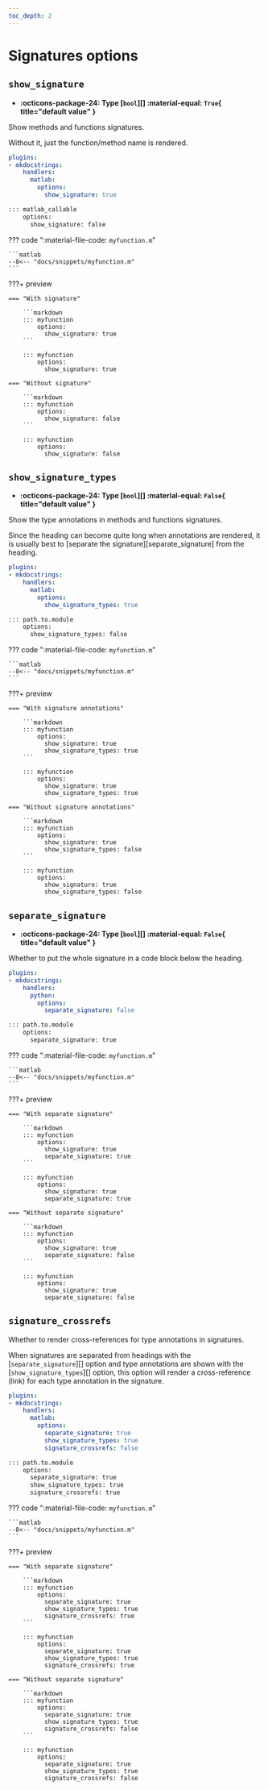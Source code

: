 ```yaml
---
toc_depth: 2
---
```


# Signatures options

## `show_signature`

- **:octicons-package-24: Type [`bool`][] :material-equal: `True`{ title="default value" }**
<!-- - **:octicons-project-template-24: Template :material-null:** (N/A) -->

Show methods and functions signatures.

Without it, just the function/method name is rendered.

```yaml title="in mkdocs.yml (global configuration)"
plugins:
- mkdocstrings:
    handlers:
      matlab:
        options:
          show_signature: true
```

```md title="or in docs/some_page.md (local configuration)"
::: matlab_callable
    options:
      show_signature: false
```

??? code ":material-file-code: `myfunction.m`"

    ```matlab
    --8<-- "docs/snippets/myfunction.m"
    ```

???+ preview

    === "With signature"

        ```markdown
        ::: myfunction
            options:
              show_signature: true
        ```

        ::: myfunction
            options:
              show_signature: true

    === "Without signature"

        ```markdown
        ::: myfunction
            options:
              show_signature: false
        ```

        ::: myfunction
            options:
              show_signature: false

## `show_signature_types`

- **:octicons-package-24: Type [`bool`][] :material-equal: `False`{ title="default value" }**
<!-- - **:octicons-project-template-24: Template :material-null:** (N/A) -->

Show the type annotations in methods and functions signatures.

Since the heading can become quite long when annotations are rendered, it is usually best to [separate the signature][separate_signature] from the heading.

```yaml title="in mkdocs.yml (global configuration)"
plugins:
- mkdocstrings:
    handlers:
      matlab:
        options:
          show_signature_types: true
```

```md title="or in docs/some_page.md (local configuration)"
::: path.to.module
    options:
      show_signature_types: false
```

??? code ":material-file-code: `myfunction.m`"

    ```matlab
    --8<-- "docs/snippets/myfunction.m"
    ```

???+ preview

    === "With signature annotations"

        ```markdown
        ::: myfunction
            options:
              show_signature: true
              show_signature_types: true
        ```

        ::: myfunction
            options:
              show_signature: true
              show_signature_types: true

    === "Without signature annotations"

        ```markdown
        ::: myfunction
            options:
              show_signature: true
              show_signature_types: false
        ```

        ::: myfunction
            options:
              show_signature: true
              show_signature_types: false


## `separate_signature`

- **:octicons-package-24: Type [`bool`][] :material-equal: `False`{ title="default value" }**
<!-- - **:octicons-project-template-24: Template :material-null:** (N/A) -->

Whether to put the whole signature in a code block below the heading.

```yaml title="in mkdocs.yml (global configuration)"
plugins:
- mkdocstrings:
    handlers:
      python:
        options:
          separate_signature: false
```

```md title="or in docs/some_page.md (local configuration)"
::: path.to.module
    options:
      separate_signature: true
```

??? code ":material-file-code: `myfunction.m`"

    ```matlab
    --8<-- "docs/snippets/myfunction.m"
    ```

???+ preview

    === "With separate signature"

        ```markdown
        ::: myfunction
            options:
              show_signature: true
              separate_signature: true
        ```

        ::: myfunction
            options:
              show_signature: true
              separate_signature: true

    === "Without separate signature"

        ```markdown
        ::: myfunction
            options:
              show_signature: true
              separate_signature: false
        ```

        ::: myfunction
            options:
              show_signature: true
              separate_signature: false

## `signature_crossrefs`

Whether to render cross-references for type annotations in signatures.

When signatures are separated from headings with the [`separate_signature`][] option and type annotations are shown with the [`show_signature_types`][] option, this option will render a cross-reference (link) for each type annotation in the signature.

```yaml title="in mkdocs.yml (global configuration)"
plugins:
- mkdocstrings:
    handlers:
      matlab:
        options:
          separate_signature: true
          show_signature_types: true
          signature_crossrefs: false
```

```md title="or in docs/some_page.md (local configuration)"
::: path.to.module
    options:
      separate_signature: true
      show_signature_types: true
      signature_crossrefs: true
```

??? code ":material-file-code: `myfunction.m`"

    ```matlab
    --8<-- "docs/snippets/myfunction.m"
    ```

???+ preview

    === "With separate signature"

        ```markdown
        ::: myfunction
            options:
              separate_signature: true
              show_signature_types: true
              signature_crossrefs: true
        ```

        ::: myfunction
            options:
              separate_signature: true
              show_signature_types: true
              signature_crossrefs: true

    === "Without separate signature"

        ```markdown
        ::: myfunction
            options:
              separate_signature: true
              show_signature_types: true
              signature_crossrefs: false
        ```

        ::: myfunction
            options:
              separate_signature: true
              show_signature_types: true
              signature_crossrefs: false
